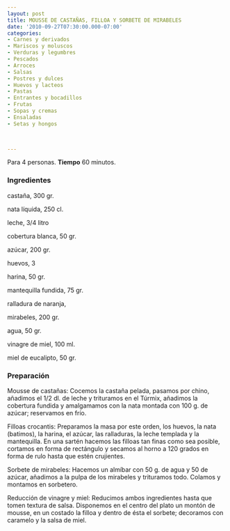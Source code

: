 ```yaml
---
layout: post
title: MOUSSE DE CASTAÑAS, FILLOA Y SORBETE DE MIRABELES
date: '2010-09-27T07:30:00.000-07:00'
categories:
- Carnes y derivados
- Mariscos y moluscos
- Verduras y legumbres
- Pescados
- Arroces
- Salsas
- Postres y dulces
- Huevos y lacteos
- Pastas
- Entrantes y bocadillos
- Frutas
- Sopas y cremas
- Ensaladas
- Setas y hongos
 


---
```


Para 4 personas.
<b>Tiempo</b> 60 minutos.

<h3>Ingredientes</h3>

castaña, 300 gr.

nata líquida, 250 cl.

leche, 3/4 litro

cobertura blanca, 50 gr.

azúcar, 200 gr.

huevos, 3

harina, 50 gr.

mantequilla fundida, 75 gr.

ralladura de naranja,

mirabeles, 200 gr.

agua, 50 gr.

vinagre de miel, 100 ml.

miel de eucalipto, 50 gr.

<h3>Preparación</h3>

Mousse de castañas: Cocemos la castaña pelada, pasamos por chino, añadimos el 1/2 dl. de leche y trituramos en el Túrmix, añadimos la cobertura fundida y amalgamamos con la nata montada con 100 g. de azúcar; reservamos en frío.

Filloas crocantis: Preparamos la masa por este orden, los huevos, la nata (batimos), la harina, el azúcar, las ralladuras, la leche templada y la mantequilla. En una sartén hacemos las filloas tan finas como sea posible, cortamos en forma de rectángulo y secamos al horno a 120 grados en forma de rulo hasta que estén crujientes.

Sorbete de mirabeles: Hacemos un almíbar con 50 g. de agua y 50 de azúcar, añadimos a la pulpa de los mirabeles y trituramos todo. Colamos y montamos en sorbetero.

Reducción de vinagre y miel: Reducimos ambos ingredientes hasta que tomen textura de salsa. Disponemos en el centro del plato un montón de mousse, en un costado la filloa y dentro de ésta el sorbete; decoramos con caramelo y la salsa de miel.


